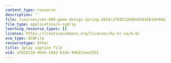 ```yaml
---
content_type: resource
description: ''
file: /courses/cms-608-game-design-spring-2014/af02b11646eb5442b14e94b22eae3352_1506655.vtt
file_type: application/x-subrip
learning_resource_types: []
license: https://creativecommons.org/licenses/by-nc-sa/4.0/
ocw_type: OCWFile
resourcetype: Other
title: 3play caption file
uid: af02b116-46eb-5442-b14e-94b22eae3352
---
```

